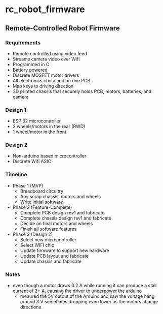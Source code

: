 # rc_robot_firmware

## Remote-Controlled Robot Firmware

### Requirements

- Remote controlled using video feed
- Streams camera video over Wifi
- Programmed in C
- Battery powered
- Discrete MOSFET motor drivers
- All electronics contained on one PCB
- Map keys to driving direction
- 3D printed chassis that securely holds PCB, motors, batteries, and camera

### Design 1

- ESP 32 microcontroller
- 2 wheels/motors in the rear (RWD)
- 1 wheel/motor in the front

### Design 2

- Non-arduino based microcontroller
- Discrete Wifi ASIC

### Timeline

- Phase 1 (MVP)
  - Breadboard circuitry
  - Any scrap chassis, motors and wheels
  - Write initial software
- Phase 2 (Feature-Complete)
  - Complete PCB design rev1 and fabricate
  - Complete chassis design rev1 and fabricate
  - Decide on final motors and wheels
  - Finish all software features
- Phase 3 (Design 2)
  - Select new microcontroller
  - Select WIFI chip
  - Update firmware to support new hardware
  - Update PCB layout and fabricate
  - Update chassis and fabricate

### Notes
- even though a motor draws 0.2 A while running it can produce a stall current of 2+ A, causing the driver to underpower the arduino
  - meaured the 5V output of the Arduino and saw the voltage hang around 3 V sometimes dropping even lower as the motors change directions




